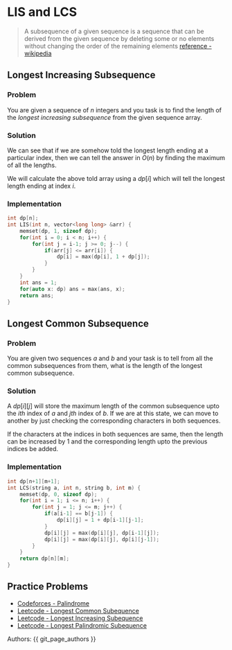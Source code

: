 # LIS and LCS

> A subsequence of a given sequence is a sequence that can be derived from the given sequence by deleting some or no elements without changing the order of the remaining elements [reference - wikipedia](https://en.wikipedia.org/wiki/Subsequence)

## Longest Increasing Subsequence

### Problem

You are given a sequence of $n$ integers and you task is to find the length of the *longest increasing subsequence* from the given sequence array.<br>

### Solution

We can see that if we are somehow told the longest length ending at a particular index, then we can tell the answer in $O(n)$ by finding the maximum of all the lengths.

We will calculate the above told array using a $dp[i]$ which will tell the longest length ending at index $i$.

### Implementation

```cpp
int dp[n];
int LIS(int n, vector<long long> &arr) {
    memset(dp, 1, sizeof dp);
    for(int i = 0; i < n; i++) {
        for(int j = i-1; j >= 0; j--) {
            if(arr[j] <= arr[i]) {
                dp[i] = max(dp[i], 1 + dp[j]);
            }
        }
    }
    int ans = 1;
    for(auto x: dp) ans = max(ans, x);
    return ans;
}
```

## Longest Common Subsequence

### Problem

You are given two sequences $a$ and $b$ and your task is to tell from all the common subsequences from them, what is the length of the longest common subsequence.

### Solution

A $dp[i][j]$ will store the maximum length of the common subsequence upto the $ith$ index of $a$ and $jth$ index of $b$. If we are at this state, we can move to another by just checking the corresponding characters in both sequences.

If the characters at the indices in both sequences are same, then the length can be increased by 1 and the corresponding length upto the previous indices be added.

### Implementation

```cpp
int dp[n+1][m+1];
int LCS(string a, int n, string b, int m) {
    memset(dp, 0, sizeof dp);
    for(int i = 1; i <= n; i++) {
        for(int j = 1; j <= m; j++) {
            if(a[i-1] == b[j-1]) {
                dp[i][j] = 1 + dp[i-1][j-1];
            }
            dp[i][j] = max(dp[i][j], dp[i-1][j]);
            dp[i][j] = max(dp[i][j], dp[i][j-1]);
        }
    }
    return dp[n][m];
}
```

## Practice Problems

- [Codeforces - Palindrome](https://codeforces.com/problemset/problem/335/B)
- [Leetcode - Longest Common Subequence](https://leetcode.com/problems/longest-common-subsequence/)
- [Leetcode - Longest Increasing Subequence](https://leetcode.com/problems/longest-increasing-subsequence/)
- [Leetcode - Longest Palindromic Subequence](https://leetcode.com/problems/longest-palindromic-subsequence/)

Authors: {{ git_page_authors }}